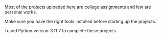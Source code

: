 Most of the projects uploaded here are college assignments and few are personal works.

Make sure you have the right tools installed before starting up the projects.

I used Python version-3.11.7 to complete these projects.

